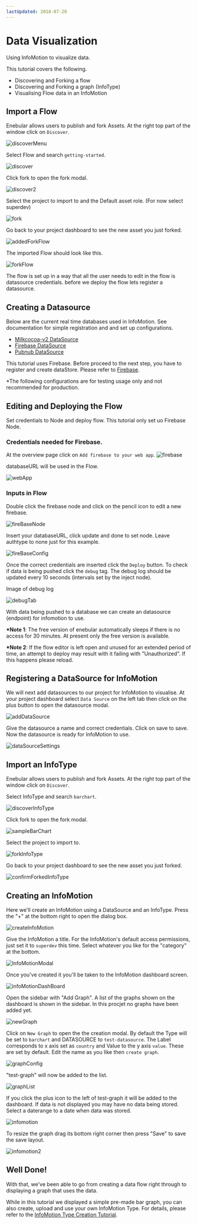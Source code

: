 ```yaml
---
lastUpdated: 2018-07-20
---
```


# Data Visualization

Using InfoMotion to visualize data.

This tutorial covers the following.

- Discovering and Forking a flow
- Discovering and Forking a graph (InfoType)
- Visualising Flow data in an InfoMotion

## Import a Flow

Enebular allows users to publish and fork Assets. At the right top part of the window click on `Discover`.

![discoverMenu](./../../img/GetStarted/DataVisualization-discoverMenu.png)

Select Flow and search `getting-started`.

![discover](./../../img/GetStarted/DataVisualization-discover.png)

Click fork to open the fork modal.

![discover2](./../../img/GetStarted/DataVisualization-discover2.png)

Select the project to import to and the Default asset role. (For now select superdev)

![fork](./../../img/GetStarted/DataVisualization-fork.png)

Go back to your project dashboard to see the new asset you just forked.

![addedForkFlow](./../../img/GetStarted/DataVisualization-addedForkFlow.png)

The imported Flow should look like this.

![forkFlow](./../../img/GetStarted/DataVisualization-forkFlow.png)

The flow is set up in a way that all the user needs to
edit in the flow is datasource credentials. before we deploy the flow lets register a datasource.

## Creating a Datasource

Below are the current real time databases used in InfoMotion.
See documentation for simple registration and and set up configurations.

- [Milkcocoa-v2 DataSource](./../InfoMotion/DatasourceMilkcocoa-v2.md)
- [Firebase DataSource](./../InfoMotion//DatasourceFirebase.md)
- [Pubnub DataSource](./../InfoMotion/DatasourcePubnub.md)

This tutorial uses Firebase.
Before proceed to the next step, you have to register and create dataStore. Please refer to [Firebase](./DatasourceFirebase.md).

\*The following configurations are for testing usage only and not recommended for production.

## Editing and Deploying the Flow

Set credentials to Node and deploy flow.
This tutorial only set uo Firebase Node.

### Credentials needed for Firebase.

At the overview page click on `Add firebase to your web app`.
![firebase](./../../img/GetStarted/DataVisualization-fireBase-en.png)

databaseURL will be used in the Flow.

![webApp](./../../img/GetStarted/DataVisualization-webApp-en.png)

### Inputs in Flow

Double click the firebase node and click on the pencil icon to edit a new firebase.

![fireBaseNode](./../../img/GetStarted/DataVisualization-fireBaseNode.png)

Insert your databaseURL, click update and done to set node.
Leave authtype to none just for this example.

![fireBaseConfig](./../../img/GetStarted/DataVisualization-fireBaseConfig.png)

Once the correct credentials are inserted click the `Deploy` button. To check if data is being pushed click the `debug` tag.
The debug log should be updated every 10 seconds (intervals set by the inject node).

Image of debug log

![debugTab](./../../img/GetStarted/DataVisualization-debugTab.png)

With data being pushed to a database we can create an datasource (endpoint) for infomotion to use.

**\*Note 1**: The free version of enebular automatically sleeps if there is no access for 30 minutes. At present only the free version is available.

**\*Note 2**: If the flow editor is left open and unused for an extended period of time, an attempt to deploy may result with it failing with "Unauthorized". If this happens please reload.

## Registering a DataSource for InfoMotion

We will next add datasources to our project for InfoMotion to visualise. At your project dashboard select `Data Source` on the left tab then click on the plus button to open the datasource modal.

![addDataSource](./../../img/GetStarted/DataVisualization-addDataSource.png)

Give the datasource a name and correct credentials.
Click on save to save. Now the datasource is ready for InfoMotion to use.

![dataSourceSettings](./../../img/GetStarted/DataVisualization-dataSourceSettings.png)

## Import an InfoType

Enebular allows users to publish and fork Assets. At the right top part of the window click on `Discover`.

Select InfoType and search `barchart`.

![discoverInfoType](./../../img/GetStarted/DataVisualization-discoverInfoType.png)

Click fork to open the fork modal.

![sampleBarChart](./../../img/GetStarted/DataVisualization-sampleBarChart.png)

Select the project to import to.

![forkInfoType](./../../img/GetStarted/DataVisualization-forkInfoType.png)

Go back to your project dashboard to see the new asset you just forked.

![confirmForkedInfoType](./../../img/GetStarted/DataVisualization-confirmForkedInfoType.png)

## Creating an InfoMotion

Here we'll create an InfoMotion using a DataSource and an InfoType. Press the "+" at the bottom right to open the dialog box.

![createInfoMotion](./../../img/GetStarted/DataVisualization-createInfoMotion.png)

Give the InfoMotion a title. For the InfoMotion's default access permissions, just set it to `superdev` this time. Select whatever you like for the "category" at the bottom.

![InfoMotionModal](./../../img/GetStarted/DataVisualization-InfoMotionModal.png)

Once you've created it you'll be taken to the InfoMotion dashboard screen.

![infoMotionDashBoard](./../../img/GetStarted/DataVisualization-InfoMotionDashBoard.png)

Open the sidebar with "Add Graph". A list of the graphs shown on the dashboard is shown in the sidebar. In this procjet no graphs have been added yet.

![newGraph](./../../img/GetStarted/DataVisualization-newGraph.png)

Click on `New Graph` to open the the creation modal.
By default the Type will be set to `barchart` and DATASOURCE to `test-datasource`.
The Label corresponds to x axis set as `country` and Value to the y axis `value`. These are set by default.
Edit the name as you like then `create graph`.

![graphConfig](./../../img/GetStarted/DataVisualization-graphConfig.png)

"test-graph" will now be added to the list.

![graphList](./../../img/GetStarted/DataVisualization-graphList.png)

If you click the plus icon to the left of test-graph it will be added to the dashboard. If data is not displayed you may have no data being stored. Select a daterange to a date when data was stored.

![infomotion](./../../img/GetStarted/DataVisualization-infomotion.png)

To resize the graph drag its bottom right corner then press "Save" to save the save layout.

![infomotion2](./../../img/GetStarted/DataVisualization-infomotion2.png)

## Well Done!

With that, we've been able to go from creating a data flow right through to displaying a graph that uses the data.

While in this tutorial we displayed a simple pre-made bar graph, you can also create, upload and use your own InfoMotion Type. For details, please refer to the [InfoMotion Type Creation Tutorial](./../InfoMotion/InfoMotionTool.md).
